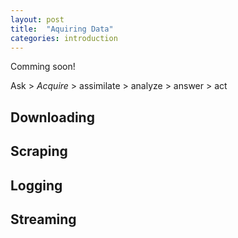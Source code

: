 ```yaml
---
layout: post
title:  "Aquiring Data"
categories: introduction 
---
```

Comming soon!

Ask > *Acquire* > assimilate > analyze > answer > act

## Downloading

## Scraping

## Logging

## Streaming


